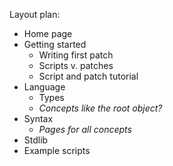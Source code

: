 Layout plan:
- Home page
- Getting started
  - Writing first patch
  - Scripts v. patches
  - Script and patch tutorial
- Language
  - Types
  - *Concepts like the root object?*
- Syntax
  - *Pages for all concepts*
- Stdlib
- Example scripts